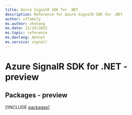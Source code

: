 ```yaml
---
title: Azure SignalR SDK for .NET
description: Reference for Azure SignalR SDK for .NET
author: sffamily
ms.author: zhshang
ms.data: 11/24/2022
ms.topic: reference
ms.devlang: dotnet
ms.service: signalr
---
```

# Azure SignalR SDK for .NET - preview
## Packages - preview
[!INCLUDE [packages](signalr-index.md)]